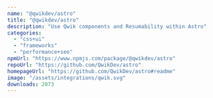 ```yaml
---
name: "@qwikdev/astro"
title: "@qwikdev/astro"
description: "Use Qwik components and Resumability within Astro"
categories:
  - "css+ui"
  - "frameworks"
  - "performance+seo"
npmUrl: "https://www.npmjs.com/package/@qwikdev/astro"
repoUrl: "https://github.com/QwikDev/astro"
homepageUrl: "https://github.com/QwikDev/astro#readme"
image: "/assets/integrations/qwik.svg"
downloads: 2073
---
```

